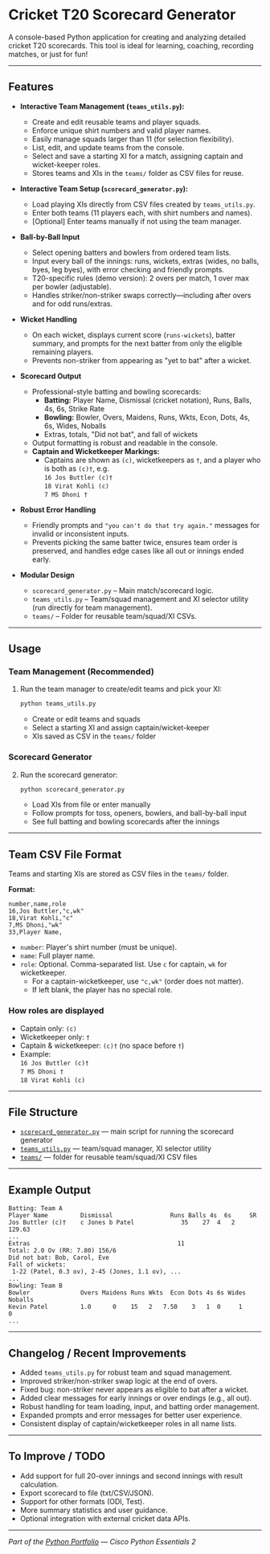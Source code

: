 # Cricket T20 Scorecard Generator

A console-based Python application for creating and analyzing detailed cricket T20 scorecards. This tool is ideal for learning, coaching, recording matches, or just for fun!

---

## Features

- **Interactive Team Management (`teams_utils.py`):**
  - Create and edit reusable teams and player squads.
  - Enforce unique shirt numbers and valid player names.
  - Easily manage squads larger than 11 (for selection flexibility).
  - List, edit, and update teams from the console.
  - Select and save a starting XI for a match, assigning captain and wicket-keeper roles.
  - Stores teams and XIs in the `teams/` folder as CSV files for reuse.

- **Interactive Team Setup (`scorecard_generator.py`):**
  - Load playing XIs directly from CSV files created by `teams_utils.py`.
  - Enter both teams (11 players each, with shirt numbers and names).
  - [Optional] Enter teams manually if not using the team manager.

- **Ball-by-Ball Input**
  - Select opening batters and bowlers from ordered team lists.
  - Input every ball of the innings: runs, wickets, extras (wides, no balls, byes, leg byes), with error checking and friendly prompts.
  - T20-specific rules (demo version): 2 overs per match, 1 over max per bowler (adjustable).
  - Handles striker/non-striker swaps correctly—including after overs and for odd runs/extras.

- **Wicket Handling**
  - On each wicket, displays current score (`runs-wickets`), batter summary, and prompts for the next batter from only the eligible remaining players.
  - Prevents non-striker from appearing as "yet to bat" after a wicket.

- **Scorecard Output**
  - Professional-style batting and bowling scorecards:
    - **Batting:** Player Name, Dismissal (cricket notation), Runs, Balls, 4s, 6s, Strike Rate
    - **Bowling:** Bowler, Overs, Maidens, Runs, Wkts, Econ, Dots, 4s, 6s, Wides, Noballs
    - Extras, totals, "Did not bat", and fall of wickets
  - Output formatting is robust and readable in the console.
  - **Captain and Wicketkeeper Markings:**  
    - Captains are shown as `(c)`, wicketkeepers as `†`, and a player who is both as `(c)†`, e.g.  
      `16 Jos Buttler (c)†`  
      `18 Virat Kohli (c)`  
      `7 MS Dhoni †`

- **Robust Error Handling**
  - Friendly prompts and `"you can't do that try again."` messages for invalid or inconsistent inputs.
  - Prevents picking the same batter twice, ensures team order is preserved, and handles edge cases like all out or innings ended early.

- **Modular Design**
  - `scorecard_generator.py` – Main match/scorecard logic.
  - `teams_utils.py` – Team/squad management and XI selector utility (run directly for team management).
  - `teams/` – Folder for reusable team/squad/XI CSVs.

---

## Usage

### Team Management (Recommended)

1. Run the team manager to create/edit teams and pick your XI:
   ```bash
   python teams_utils.py
   ```
   - Create or edit teams and squads
   - Select a starting XI and assign captain/wicket-keeper
   - XIs saved as CSV in the `teams/` folder

### Scorecard Generator

2. Run the scorecard generator:
   ```bash
   python scorecard_generator.py
   ```
   - Load XIs from file or enter manually
   - Follow prompts for toss, openers, bowlers, and ball-by-ball input
   - See full batting and bowling scorecards after the innings

---

## Team CSV File Format

Teams and starting XIs are stored as CSV files in the `teams/` folder.

**Format:**  
```
number,name,role
16,Jos Buttler,"c,wk"
18,Virat Kohli,"c"
7,MS Dhoni,"wk"
33,Player Name,
```
- `number`: Player's shirt number (must be unique).
- `name`: Full player name.
- `role`: Optional. Comma-separated list. Use `c` for captain, `wk` for wicketkeeper.  
  - For a captain-wicketkeeper, use `"c,wk"` (order does not matter).
  - If left blank, the player has no special role.

### How roles are displayed

- Captain only: `(c)`
- Wicketkeeper only: `†`
- Captain & wicketkeeper: `(c)†` (no space before `†`)
- Example:  
  `16 Jos Buttler (c)†`  
  `7 MS Dhoni †`  
  `18 Virat Kohli (c)`

---

## File Structure

- [`scorecard_generator.py`](scorecard_generator.py) — main script for running the scorecard generator
- [`teams_utils.py`](teams_utils.py) — team/squad manager, XI selector utility
- [`teams/`](teams/) — folder for reusable team/squad/XI CSV files

---

## Example Output

```
Batting: Team A
Player Name         Dismissal                Runs Balls 4s  6s     SR
Jos Buttler (c)†    c Jones b Patel             35    27  4   2  129.63
...
Extras                                         11
Total: 2.0 Ov (RR: 7.80) 156/6
Did not bat: Bob, Carol, Eve
Fall of wickets:
 1-22 (Patel, 0.3 ov), 2-45 (Jones, 1.1 ov), ...
...
Bowling: Team B
Bowler              Overs Maidens Runs Wkts  Econ Dots 4s 6s Wides Noballs
Kevin Patel         1.0      0    15   2   7.50    3   1  0     1      0
...
```

---

## Changelog / Recent Improvements

- Added `teams_utils.py` for robust team and squad management.
- Improved striker/non-striker swap logic at the end of overs.
- Fixed bug: non-striker never appears as eligible to bat after a wicket.
- Added clear messages for early innings or over endings (e.g., all out).
- Robust handling for team loading, input, and batting order management.
- Expanded prompts and error messages for better user experience.
- Consistent display of captain/wicketkeeper roles in all name lists.

---

## To Improve / TODO

- Add support for full 20-over innings and second innings with result calculation.
- Export scorecard to file (txt/CSV/JSON).
- Support for other formats (ODI, Test).
- More summary statistics and user guidance.
- Optional integration with external cricket data APIs.

---

*Part of the [Python Portfolio](https://github.com/mama-cailleach/python-portfolio/) — Cisco Python Essentials 2*

